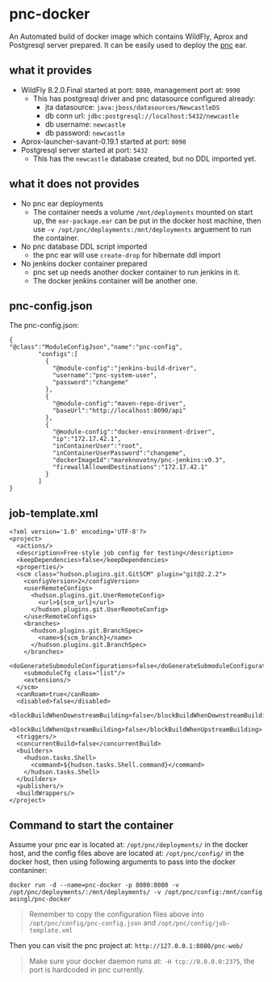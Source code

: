 # pnc-docker
An Automated build of docker image which contains WildFly, Aprox and Postgresql server prepared.
It can be easily used to deploy the [pnc](https://github.com/project-ncl/pnc) ear.

## what it provides

   * WildFly 8.2.0.Final started at port: `8080`, management port at: `9990`
      * This has postgresql driver and pnc datasource configured already:
         * jta datasource: `java:jboss/datasources/NewcastleDS`
         * db conn url: `jdbc:postgresql://localhost:5432/newcastle`
         * db username: `newcastle`
         * db password: `newcastle`
   * Aprox-launcher-savant-0.19.1 started at port: `8090`
   * Postgresql server started at port: `5432`
      * This has the `newcastle` database created, but no DDL imported yet.

## what it does not provides

   * No pnc ear deployments
      * The container needs a volume `/mnt/deployments` mounted on start up, the `ear-package.ear` can be put in
      the docker host machine, then use `-v /opt/pnc/deployments:/mnt/deployments` arguement to run the container.
   * No pnc database DDL script imported
      * the pnc ear will use `create-drop` for hibernate ddl import
   * No jenkins docker container prepared
      * pnc set up needs another docker container to run jenkins in it.
      * The docker jenkins container will be another one.
   

## pnc-config.json

The pnc-config.json:

```
{
"@class":"ModuleConfigJson","name":"pnc-config",
        "configs":[
          {
            "@module-config":"jenkins-build-driver",
            "username":"pnc-system-user",
            "password":"changeme"
          },
          {
            "@module-config":"maven-repo-driver",
            "baseUrl":"http://localhost:8090/api"
          },
          {
            "@module-config":"docker-environment-driver",
            "ip":"172.17.42.1",
            "inContainerUser":"root",
            "inContainerUserPassword":"changeme",
            "dockerImageId":"mareknovotny/pnc-jenkins:v0.3",
            "firewallAllowedDestinations":"172.17.42.1"
          }
        ]
}
```

## job-template.xml

```
<?xml version='1.0' encoding='UTF-8'?>
<project>
  <actions/>
  <description>Free-style job config for testing</description>
  <keepDependencies>false</keepDependencies>
  <properties/>
  <scm class="hudson.plugins.git.GitSCM" plugin="git@2.2.2">
    <configVersion>2</configVersion>
    <userRemoteConfigs>
      <hudson.plugins.git.UserRemoteConfig>
        <url>${scm_url}</url>
      </hudson.plugins.git.UserRemoteConfig>
    </userRemoteConfigs>
    <branches>
      <hudson.plugins.git.BranchSpec>
        <name>${scm_branch}</name>
      </hudson.plugins.git.BranchSpec>
    </branches>
    <doGenerateSubmoduleConfigurations>false</doGenerateSubmoduleConfigurations>
    <submoduleCfg class="list"/>
    <extensions/>
  </scm>
  <canRoam>true</canRoam>
  <disabled>false</disabled>
  <blockBuildWhenDownstreamBuilding>false</blockBuildWhenDownstreamBuilding>
  <blockBuildWhenUpstreamBuilding>false</blockBuildWhenUpstreamBuilding>
  <triggers/>
  <concurrentBuild>false</concurrentBuild>
  <builders>
    <hudson.tasks.Shell>
      <command>${hudson.tasks.Shell.command}</command>
    </hudson.tasks.Shell>
  </builders>
  <publishers/>
  <buildWrappers/>
</project>
```

## Command to start the container

Assume your pnc ear is located at: `/opt/pnc/deployments/` in the docker host,
and the config files above are located at: `/opt/pnc/config/` in the docker host,
then using following arguments to pass into the docker contaniner:

`docker run -d --name=pnc-docker -p 8080:8080 -v /opt/pnc/deployments/:/mnt/deployments/ -v /opt/pnc/config:/mnt/config aoingl/pnc-docker`


> Remember to copy the configuration files above into `/opt/pnc/config/pnc-config.json` and `/opt/pnc/config/job-template.xml`

Then you can visit the pnc project at: `http://127.0.0.1:8080/pnc-web/`

> Make sure your docker daemon runs at: `-H tcp://0.0.0.0:2375`, the port is hardcoded in pnc currently.
